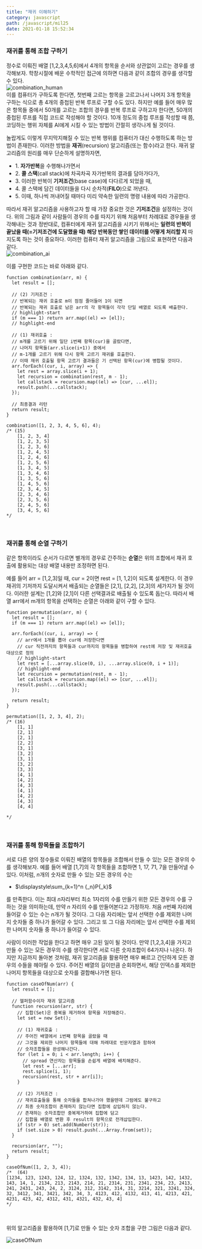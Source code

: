 ```yaml
---
title: "재귀 이해하기"
category: javascript
path: /javascript/mil25
date: 2021-01-18 15:52:34
---
```


### 재귀를 통해 조합 구하기

정수로 이뤄진 배열 [1,2,3,4,5,6]에서 4개의 항목을 순서와 상관없이 고르는 경우를 생각해보자. 학창시절에 배운 수학적인 접근에 의하면 다음과 같이 조합의 경우를 생각할 수 있다.  
![combination_human](https://user-images.githubusercontent.com/67884699/105319033-9e94a400-5c07-11eb-98be-aad598111fc6.jpg)  
이를 컴퓨터가 구하도록 한다면, 첫번째 고르는 항목을 고르고나서 나머지 3개 항목을 구하는 식으로 총 4개의 중첩된 반복 루프로 구할 수도 있다. 하지만 예를 들어 매우 많은 항목들 중에서 50개를 고르는 조합의 경우를 반복 루프로 구하고자 한다면, 50개의 중첩된 루프를 직접 코드로 작성해야 할 것이다. 10개 정도의 중첩 루프를 작성할 때 쯤, 코딩하는 행위 자체를 AI에게 시킬 수 있는 방법이 간절히 생각나게 될 것이다.

놀랍게도 이렇게 무지막지해질 수 있는 반복 행위를 컴퓨터가 대신 수행하도록 하는 방법이 존재한다. 이러한 방법을 **재귀**(recursion) 알고리즘(또는 함수)라고 한다. 재귀 알고리즘의 원리를 매우 단순하게 설명하자면,

- 1\. **자가반복**을 수행해나가면서
- 2\. **콜 스택**(call stack)에 차곡차곡 자가반복의 결과를 담아가다가,
- 3\. 이러한 반복이 **기저조건**(base case)에 다다르게 되었을 때,
- 4\. 콜 스택에 담긴 데이터들을 다시 순차적(**FILO**)으로 꺼낸다.
- 5\. 이때, 하나씩 꺼내어질 때마다 미리 약속한 일련의 명령 내용에 따라 가공한다.

따라서 재귀 알고리즘을 사용하고자 할 때 가장 중요한 것은 **기저조건**을 설정하는 것이다. 위의 그림과 같이 사람들이 경우의 수를 따지기 위해 처음부터 차례대로 경우들을 생각해내는 것과 정반대로, 컴퓨터에게 재귀 알고리즘을 시키기 위해서는 **일련의 반복이 끝났을 때(=기저조건에 도달했을 때) 해당 반복동안 쌓인 데이터를 어떻게 처리할 지** 따지도록 하는 것이 중요하다. 이러한 컴퓨터 재귀 알고리즘을 그림으로 표현하면 다음과 같다.  
![combination_ai](https://user-images.githubusercontent.com/67884699/105333327-eec83200-5c18-11eb-95bf-1e1be6ea5f23.jpg)

이를 구현한 코드는 바로 아래와 같다.

```jsx{numberLines: true}
function combination(arr, m) {
  let result = [];

  // (2) 기저조건 :
  // 반복되는 재귀 호출로 m이 점점 줄어들어 1이 되면
  // 반복되는 재귀 호출로 남은 arr의 각 항목들이 각각 단일 배열로 되도록 배출한다.
  // highlight-start
  if (m === 1) return arr.map((el) => [el]);
  // highlight-end

  // (1) 재귀호출 :
  // m개를 고르기 위해 일단 i번째 항목(cur)을 골랐다면,
  // 나머지 항목들(arr.slice(i+1)) 중에서
  // m-1개를 고르기 위해 다시 항목 고르기 재귀를 호출한다.
  // 이때 재귀 호출될 항목 고르기 결과들은 기 선택된 항목(cur)에 병합될 것이다.
  arr.forEach((cur, i, array) => {
    let rest = array.slice(i + 1);
    let recursion = combination(rest, m - 1);
    let callstack = recursion.map((el) => [cur, ...el]);
    result.push(...callstack);
  });

  // 최종결과 리턴
  return result;
}

combination([1, 2, 3, 4, 5, 6], 4);
/* (15)
    [1, 2, 3, 4]
    [1, 2, 3, 5]
    [1, 2, 3, 6]
    [1, 2, 4, 5]
    [1, 2, 4, 6]
    [1, 2, 5, 6]
    [1, 3, 4, 5]
    [1, 3, 4, 6]
    [1, 3, 5, 6]
    [1, 4, 5, 6]
    [2, 3, 4, 5]
    [2, 3, 4, 6]
    [2, 3, 5, 6]
    [2, 4, 5, 6]
    [3, 4, 5, 6]
*/
```

<br />

### 재귀를 통해 순열 구하기

같은 항목이라도 순서가 다르면 별개의 경우로 간주하는 **순열**은 위의 조합에서 재귀 호출에 활용되는 대상 배열 내용만 조정하면 된다.

예를 들어 arr = [1,2,3]일 때, cur = 2이면 rest = [1, 1,2]이 되도록 설계한다. 이 경우 재귀의 기저까지 도달시켜서 배출되는 순열들은 [2,1], [2,2], [2,3]의 세가지가 될 것이다. 이러한 설계는 [1,2]와 [2,1]이 다른 선택결과로 배출될 수 있도록 돕는다. 따라서 배열 arr에서 m개의 항목을 선택하는 순열은 아래와 같이 구할 수 있다.

```jsx{numberLines:true}
function permutation(arr, m) {
  let result = [];
  if (m === 1) return arr.map((el) => [el]);

  arr.forEach((cur, i, array) => {
    // arr에서 1개를 뽑아 cur에 저장한다면
    // cur 직전까지의 항목들과 cur까지의 항목들을 병합하여 rest에 저장 및 재귀호출 대상으로 정의
    // highlight-start
    let rest = [...array.slice(0, i), ...array.slice(0, i + 1)];
    // highlight-end
    let recursion = permutation(rest, m - 1);
    let callstack = recursion.map((el) => [cur, ...el]);
    result.push(...callstack);
  });

  return result;
}

permutation([1, 2, 3, 4], 2);
/* (16)
    [1, 1]
    [2, 1]
    [2, 1]
    [2, 2]
    [3, 1]
    [3, 2]
    [3, 1]
    [3, 2]
    [3, 3]
    [4, 1]
    [4, 2]
    [4, 3]
    [4, 1]
    [4, 2]
    [4, 3]
    [4, 4]

*/
```

<br />

### 재귀를 통해 항목들을 조합하기

서로 다른 양의 정수들로 이뤄진 배열의 항목들을 조합해서 만들 수 있는 모든 경우의 수를 생각해보자. 예를 들어 배열 [1,7]의 각 항목들을 조합하면 1, 17, 71, 7을 만들어낼 수 있다. 이처럼, $n$개의 숫자로 만들 수 있는 모든 경우의 수는

- $\displaystyle\sum_{k=1}^n {_n}P{_k}$

를 만족한다. 이는 최대 $n$자리부터 최소 $1$자리의 수를 만들기 위한 모든 경우의 수를 구하는 것을 의미하는데, 만약 $n$ 자리의 수를 만들어본다고 가정하자. 처음 $n$번째 자리에 들어갈 수 있는 수는 $n$개가 될 것이다. 그 다음 자리에는 앞서 선택한 수를 제외한 나머지 숫자들 중 하나가 들어갈 수 있다. 그리고 또 그 다음 자리에는 앞서 선택한 수를 제외한 나머지 숫자들 중 하나가 들어갈 수 있다.

사람이 이러한 작업을 한다고 하면 매우 고된 일이 될 것이다. 만약 [1,2,3,4]을 가지고 만들 수 있는 모든 경우의 수를 생각한다면 서로 다른 숫자조합이 64가지나 나온다. 하지만 지금까지 돌아본 것처럼, 재귀 알고리즘을 활용하면 매우 빠르고 간단하게 모든 경우의 수들을 헤아릴 수 있다. 주어진 배열의 길이만큼 순회하면서, 해당 인덱스를 제외한 나머지 항목들을 대상으로 숫자를 결합해나가면 된다.

```jsx{numberLines: true}
function caseOfNum(arr) {
  let result = [];

  // 헬퍼함수이자 재귀 알고리즘
  function recursion(arr, str) {
    // 집합(Set)은 중복을 제거하여 항목을 저장해준다.
    let set = new Set();

    // (1) 재귀호출 :
    // 주어진 배열에서 i번째 항목을 골랐을 때
    // 그것을 제외한 나머지 항목들에 대해 차례대로 빈문자열과 함하여
    // 숫자조합들을 완성해나간다.
    for (let i = 0; i < arr.length; i++) {
      // spread 연산자는 항목들을 손쉽게 배열에 배치해준다.
      let rest = [...arr];
      rest.splice(i, 1);
      recursion(rest, str + arr[i]);
    }

    // (2) 기저조건 :
    // 재귀호출들을 통해 숫자들을 합쳐나가야 했을텐데 그럼에도 불구하고
    // 최종 숫자조합이 존재하지 않는다면 집합에 삽입하지 않는다.
    // 존재하는 숫자조합만 중복제거하여 집합에 담고
    // 집합을 배열로 변환 후 result의 항목으로 전개삽입한다.
    if (str > 0) set.add(Number(str));
    if (set.size > 0) result.push(...Array.from(set));
  }

  recursion(arr, "");
  return result;
}

caseOfNum([1, 2, 3, 4]);
/*  (64) 
[1234, 123, 1243, 124, 12, 1324, 132, 1342, 134, 13, 1423, 142, 1432, 143, 14, 1, 2134, 213, 2143, 214, 21, 2314, 231, 2341, 234, 23, 2413, 241, 2431, 243, 24, 2, 3124, 312, 3142, 314, 31, 3214, 321, 3241, 324, 32, 3412, 341, 3421, 342, 34, 3, 4123, 412, 4132, 413, 41, 4213, 421, 4231, 423, 42, 4312, 431, 4321, 432, 43, 4]
*/
```

<br />

위의 알고리즘을 활용하여 [1,7]로 만들 수 있는 숫자 조합을 구한 그림은 다음과 같다.

![caseOfNum](https://user-images.githubusercontent.com/67884699/105573515-8193d880-5da1-11eb-860b-4cda0c4adfd4.jpg)
